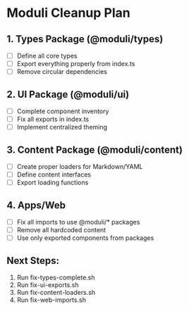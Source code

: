 # Moduli Cleanup Plan

## 1. Types Package (@moduli/types)
- [ ] Define all core types
- [ ] Export everything properly from index.ts
- [ ] Remove circular dependencies

## 2. UI Package (@moduli/ui)
- [ ] Complete component inventory
- [ ] Fix all exports in index.ts
- [ ] Implement centralized theming

## 3. Content Package (@moduli/content)
- [ ] Create proper loaders for Markdown/YAML
- [ ] Define content interfaces
- [ ] Export loading functions

## 4. Apps/Web
- [ ] Fix all imports to use @moduli/* packages
- [ ] Remove all hardcoded content
- [ ] Use only exported components from packages

## Next Steps:
1. Run fix-types-complete.sh
2. Run fix-ui-exports.sh
3. Run fix-content-loaders.sh
4. Run fix-web-imports.sh
